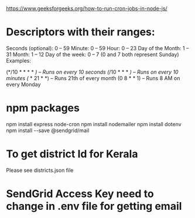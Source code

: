 https://www.geeksforgeeks.org/how-to-run-cron-jobs-in-node-js/

# Descriptors with their ranges:

Seconds (optional): 0 – 59
Minute: 0 – 59
Hour: 0 – 23
Day of the Month: 1 – 31
Month: 1 – 12
Day of the week: 0 – 7 (0 and 7 both represent Sunday)
Examples:

(*/10 * * * * *) – Runs on every 10 seconds
(*/10 * * * *) – Runs on every 10 minutes
(* * 21 * *) – Runs 21th of every month
(0 8 * * 1) – Runs 8 AM on every Monday

# npm packages
npm install express node-cron
npm install nodemailer
npm install dotenv
npm install --save @sendgrid/mail

# To get district Id for Kerala

Please see districts.json file

# SendGrid Access Key need to change in .env file for getting email 

